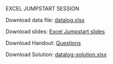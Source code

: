 EXCEL JUMPSTART SESSION

Download data file: <a href="https://gmukherjee.github.io/class/datalog.xlsx">datalog.xlsx</a>

Download slides: <a href="https://gmukherjee.github.io/class/MBA-2025-excel-jumpstart.pdf">Excel Jumpstart slides</a>

Download Handout: <a href="https://gmukherjee.github.io/class/hand-out.pdf">Questions</a>

Download Solution: <a href="https://gmukherjee.github.io/class/datalog.xlsx">datalog-solution.xlsx</a>